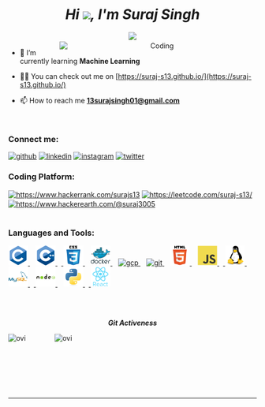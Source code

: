 ***<h1 align="center">Hi <img src="https://media.giphy.com/media/hvRJCLFzcasrR4ia7z/giphy.gif" width="35">, I'm Suraj Singh </h1>***

<p align="center">
  <a href="https://github.com/DenverCoder1/readme-typing-svg"><img src="https://readme-typing-svg.herokuapp.com?lines=Computer+Science+Student;Web+Developer;AI%20|%20ML%20Admirer;Passionate%20learner&center=true&width=500&height=50"></a>
<br />
<img align="right" alt="Coding" width="400" src="https://cdn.dribbble.com/users/1292677/screenshots/6139167/media/5387dc7e035b3efe9d94516044de66a4.gif">

- 🌱 I’m currently learning **Machine Learning**

- 👨‍💻 You can check out me on [https://suraj-s13.github.io/](https://suraj-s13.github.io/)

- 📫 How to reach me **13surajsingh01@gmail.com**
<br />

<h3 align="left">Connect me:</h3>
<p align="left">

[<img src='https://img.icons8.com/cute-clipart/64/000000/github.png' alt='github' height='40'>](https://github.com/suraj-s13)  [<img src='https://img.icons8.com/cute-clipart/64/000000/linkedin.png' alt='linkedin' height='40'>](https://www.linkedin.com/in/suraj-singh-71a373217/)  [<img src='https://img.icons8.com/cute-clipart/64/000000/instagram-new.png' alt='instagram' height='40'>](https://instagram.com/_suraj_ss_?igshid=YmMyMTA2M2Y=)  [<img src='https://img.icons8.com/cute-clipart/64/000000/twitter.png' alt='twitter' height='40'>](https://twitter.com/Surajs13s?t=xFGY1Ybzie3pVK8IXLSpSg&s=09)
 <br />
  
<h3 align="left">Coding Platform:</h3>
<p align="left">
<a href="https://www.hackerrank.com/https://www.hackerrank.com/surajs13" target="blank"><img align="center" src="https://raw.githubusercontent.com/rahuldkjain/github-profile-readme-generator/master/src/images/icons/Social/hackerrank.svg" alt="https://www.hackerrank.com/surajs13" height="30" width="40" /></a>
<a href="https://www.leetcode.com/https://leetcode.com/suraj-s13/" target="blank"><img align="center" src="https://raw.githubusercontent.com/rahuldkjain/github-profile-readme-generator/master/src/images/icons/Social/leet-code.svg" alt="https://leetcode.com/suraj-s13/" height="30" width="40" /></a>
<a href="https://www.hackerearth.com/https://www.hackerearth.com/@suraj3005" target="blank"><img align="center" src="https://raw.githubusercontent.com/rahuldkjain/github-profile-readme-generator/master/src/images/icons/Social/hackerearth.svg" alt="https://www.hackerearth.com/@suraj3005" height="30" width="40" /></a>
<br /><br />
<h3 align="left">Languages and Tools:</h3>
<p align="left"><a href="https://www.cprogramming.com/" target="_blank" rel="noreferrer"> <img src="https://raw.githubusercontent.com/devicons/devicon/master/icons/c/c-original.svg" alt="c" width="40" height="40"/> </a>&nbsp&nbsp <a href="https://www.w3schools.com/cpp/" target="_blank" rel="noreferrer"> <img src="https://raw.githubusercontent.com/devicons/devicon/master/icons/cplusplus/cplusplus-original.svg" alt="cplusplus" width="40" height="40"/> </a>&nbsp&nbsp<a href="https://www.w3schools.com/css/" target="_blank" rel="noreferrer"> <img src="https://raw.githubusercontent.com/devicons/devicon/master/icons/css3/css3-original-wordmark.svg" alt="css3" width="40" height="40"/> </a>&nbsp&nbsp <a href="https://www.docker.com/" target="_blank" rel="noreferrer"> <img src="https://raw.githubusercontent.com/devicons/devicon/master/icons/docker/docker-original-wordmark.svg" alt="docker" width="40" height="40"/> </a>&nbsp&nbsp
<a href="https://cloud.google.com" target="_blank" rel="noreferrer"> <img src="https://www.vectorlogo.zone/logos/google_cloud/google_cloud-icon.svg" alt="gcp" width="40" height="40"/> </a>&nbsp&nbsp <a href="https://git-scm.com/" target="_blank" rel="noreferrer"> <img src="https://www.vectorlogo.zone/logos/git-scm/git-scm-icon.svg" alt="git" width="40" height="40"/> </a>&nbsp&nbsp <a href="https://www.w3.org/html/" target="_blank" rel="noreferrer"> <img src="https://raw.githubusercontent.com/devicons/devicon/master/icons/html5/html5-original-wordmark.svg" alt="html5" width="40" height="40"/> </a>&nbsp&nbsp <a href="https://developer.mozilla.org/en-US/docs/Web/JavaScript" target="_blank" rel="noreferrer"> <img src="https://raw.githubusercontent.com/devicons/devicon/master/icons/javascript/javascript-original.svg" alt="javascript" width="40" height="40"/> </a> &nbsp&nbsp<a href="https://www.linux.org/" target="_blank" rel="noreferrer"> <img src="https://raw.githubusercontent.com/devicons/devicon/master/icons/linux/linux-original.svg" alt="linux" width="40" height="40"/> </a>&nbsp&nbsp 
<a href="https://www.mysql.com/" target="_blank" rel="noreferrer"> <img src="https://raw.githubusercontent.com/devicons/devicon/master/icons/mysql/mysql-original-wordmark.svg" alt="mysql" width="40" height="40"/> </a> &nbsp&nbsp<a href="https://nodejs.org" target="_blank" rel="noreferrer"> <img src="https://raw.githubusercontent.com/devicons/devicon/master/icons/nodejs/nodejs-original-wordmark.svg" alt="nodejs" width="40" height="40"/> </a>&nbsp&nbsp <a href="https://www.python.org" target="_blank" rel="noreferrer"> <img src="https://raw.githubusercontent.com/devicons/devicon/master/icons/python/python-original.svg" alt="python" width="40" height="40"/> </a> &nbsp&nbsp<a href="https://reactjs.org/" target="_blank" rel="noreferrer"> <img src="https://raw.githubusercontent.com/devicons/devicon/master/icons/react/react-original-wordmark.svg" alt="react" width="40" height="40"/> </a>  </p>
<br /><br />

 <p align="center">
 <i><b>Git Activeness</b></i></p>
 
<p><img align="left" src="https://github-readme-stats.vercel.app/api/top-langs?username=suraj-s13&show_icons=true&locale=en&layout=compact&theme=chartreuse-dark" alt="ovi" /></p>
<p>&nbsp;<img align="right" src="https://github-readme-stats.vercel.app/api?username=suraj-s13&show_icons=true&locale=en&theme=chartreuse-dark" alt="ovi" width="410" /></p>
<br><br><br><br><br>

<hr>
